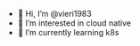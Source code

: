 - 👋 Hi, I’m @vieri1983
- 👀 I’m interested in cloud native
- 🌱 I’m currently learning k8s

<!---
vieri1983/vieri1983 is a ✨ special ✨ repository because its `README.md` (this file) appears on your GitHub profile.
You can click the Preview link to take a look at your changes.
--->
